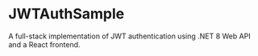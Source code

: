 # JWTAuthSample
A full-stack implementation of JWT authentication using .NET 8 Web API and a React frontend.
